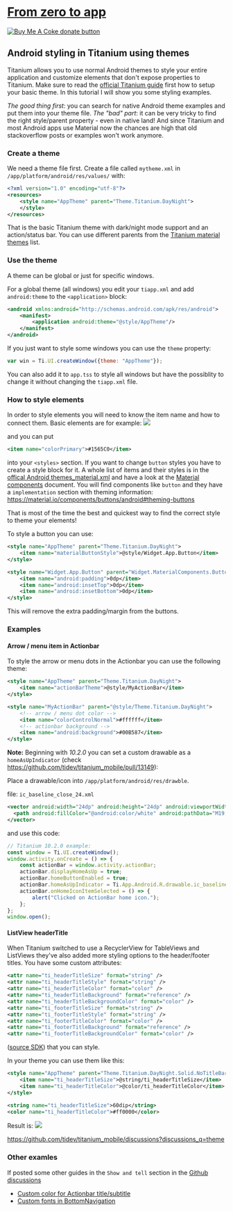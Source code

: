 # [From zero to app](https://fromzerotoapp.com)

<span class="badge-buymeacoffee"><a href="https://www.buymeacoffee.com/miga" title="donate"><img src="https://img.shields.io/badge/buy%20me%20a%20coke-donate-orange.svg" alt="Buy Me A Coke donate button" /></a></span>

## Android styling in Titanium using themes

Titanium allows you to use normal Android themes to style your entire application and customize elements that don't expose properties to Titanium. Make sure to read the [official Titanium guide](https://titaniumsdk.com/guide/Titanium_SDK/Titanium_SDK_How-tos/User_Interface_Deep_Dives/Android_UI_Components_and_Conventions/Android_Themes.html) first how to setup your basic theme. In this tutorial I will show you some styling examples.

_The good thing first_: you can search for native Android theme examples and put them into your theme file. _The "bad" part_: it can be very tricky to find the right style/parent property - even in native land! And since Titanium and most Android apps use Material now the chances are high that old stackoverflow posts or examples won't work anymore.

### Create a theme

We need a theme file first. Create a file called `mytheme.xml` in `/app/platform/android/res/values/` with:

```xml
<?xml version="1.0" encoding="utf-8"?>
<resources>
    <style name="AppTheme" parent="Theme.Titanium.DayNight">
    </style>
</resources>
```

That is the basic Titanium theme with dark/night mode support and an action/status bar. You can use different parents from the [Titanium material themes](https://titaniumsdk.com/guide/Titanium_SDK/Titanium_SDK_How-tos/User_Interface_Deep_Dives/Android_UI_Components_and_Conventions/Android_Themes.html#titanium-material-themes) list.

### Use the theme

A theme can be global or just for specific windows.

For a global theme (all windows) you edit your `tiapp.xml` and add `android:theme` to the `<application>` block:

```xml
<android xmlns:android="http://schemas.android.com/apk/res/android">
    <manifest>
        <application android:theme="@style/AppTheme"/>
    </manifest>
</android>
```

If you just want to style some windows you can use the `theme` property:
```js
var win = Ti.UI.createWindow({theme: "AppTheme"});
```
You can also add it to `app.tss` to style all windows but have the possiblity to change it without changing the `tiapp.xml` file.


### How to style elements

In order to style elements you will need to know the item name and how to connect them. Basic elements are for example:
<img src="/images/android_theme01.png"/>

and you can put
```xml
<item name="colorPrimary">#1565C0</item>
```
into your `<styles>` section.
If you want to change `button` styles you have to create a style block for it. A whole list of items and their styles is in the [offical Android themes_material.xml](https://android.googlesource.com/platform/frameworks/base/+/refs/heads/master/core/res/res/values/themes_material.xml) and have a look at the [Material components](https://material.io/components) document. You will find components like `button` and they have a `implementation` section with theming information: https://material.io/components/buttons/android#theming-buttons

That is most of the time the best and quickest way to find the correct style to theme your elements!

To style a button you can use:

```xml
<style name="AppTheme" parent="Theme.Titanium.DayNight">
    <item name="materialButtonStyle">@style/Widget.App.Button</item>
</style>

<style name="Widget.App.Button" parent="Widget.MaterialComponents.Button">
    <item name="android:padding">0dp</item>
    <item name="android:insetTop">0dp</item>
    <item name="android:insetBottom">0dp</item>
</style>
```

This will remove the extra padding/margin from the buttons.

### Examples


#### Arrow / menu item in Actionbar

To style the arrow or menu dots in the Actionbar you can use the following theme:

```xml
<style name="AppTheme" parent="Theme.Titanium.DayNight">
	<item name="actionBarTheme">@style/MyActionBar</item>
</style>

<style name="MyActionBar" parent="@style/Theme.Titanium.DayNight">
	<!-- arrow / menu dot color -->
	<item name="colorControlNormal">#ffffff</item>
	<!-- actionbar background -->
	<item name="android:background">#00B587</item>
</style>
```

<b>Note:</b>
Beginning with _10.2.0_ you can set a custom drawable as a `homeAsUpIndicator` (check https://github.com/tidev/titanium_mobile/pull/13149):


Place a drawable/icon into `/app/platform/android/res/drawble`.

file: `ic_baseline_close_24.xml`
```xml
<vector android:width="24dp" android:height="24dp" android:viewportWidth="24" android:viewportHeight="24" android:tint="?attr/colorControlNormal">
  <path android:fillColor="@android:color/white" android:pathData="M19,6.41L17.59,5 12,10.59 6.41,5 5,6.41 10.59,12 5,17.59 6.41,19 12,13.41 17.59,19 19,17.59 13.41,12z"/>
</vector>
```
and use this code:
```js
// Titanium 10.2.0 example:
const window = Ti.UI.createWindow();
window.activity.onCreate = () => {
	const actionBar = window.activity.actionBar;
	actionBar.displayHomeAsUp = true;
	actionBar.homeButtonEnabled = true;
	actionBar.homeAsUpIndicator = Ti.App.Android.R.drawable.ic_baseline_close_24;
	actionBar.onHomeIconItemSelected = () => {
		alert("Clicked on ActionBar home icon.");
	};
};
window.open();
```

#### ListView headerTitle

When Titanium switched to use a RecyclerView for TableViews and ListViews they've also added more styling options to the header/footer titles. You have some custom attributes:
```xml
<attr name="ti_headerTitleSize" format="string" />
<attr name="ti_headerTitleStyle" format="string" />
<attr name="ti_headerTitleColor" format="color" />
<attr name="ti_headerTitleBackground" format="reference" />
<attr name="ti_headerTitleBackgroundColor" format="color" />
<attr name="ti_footerTitleSize" format="string" />
<attr name="ti_footerTitleStyle" format="string" />
<attr name="ti_footerTitleColor" format="color" />
<attr name="ti_footerTitleBackground" format="reference" />
<attr name="ti_footerTitleBackgroundColor" format="color" />
```
([source SDK](https://github.com/tidev/titanium_mobile/blob/b3256959bf84a6fb2e3e86554cdc0867f0d533c3/android/modules/ui/res/values/attrs.xml))
that you can style.

In your theme you can use them like this:
```xml
<style name="AppTheme" parent="Theme.Titanium.DayNight.Solid.NoTitleBar">
    <item name="ti_headerTitleSize">@string/ti_headerTitleSize</item>
    <item name="ti_headerTitleColor">@color/ti_headerTitleColor</item>
</style>

<string name="ti_headerTitleSize">60dip</string>
<color name="ti_headerTitleColor">#ff0000</color>
```

Result is:
<img src="/images/android_theme02.png"/>

 https://github.com/tidev/titanium_mobile/discussions?discussions_q=theme

### Other examles

If posted some other guides in the `Show and tell` section in the [Github discussions](https://github.com/tidev/titanium_mobile/discussions?discussions_q=theme)
* [Custom color for Actionbar title/subtitle](https://github.com/tidev/titanium_mobile/discussions/13240)
* [Custom fonts in BottomNavigation](https://github.com/tidev/titanium_mobile/discussions/13060)
